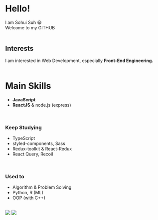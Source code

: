 # Hello!
I am Sohui Suh 😀 <br />
Welcome to my GITHUB <br />
<br />

## Interests
I am interested in Web Development, especially **Front-End Engineering.**
<br />
<br />

# Main Skills
- **JavaScript**
- **ReactJS** & node.js (express)
<br />

### Keep Studying
- TypeScript
- styled-components, Sass
- Redux-toolkit & React-Redux
- React Query, Recoil
<br />

### Used to
- Algorithm & Problem Solving
- Python, R (ML)
- OOP (with C++)
<br />

  <img src="http://mazassumnida.wtf/api/mini/generate_badge?boj=greenish0902"/>
  <a href="https://hits.seeyoufarm.com"><img src="https://hits.seeyoufarm.com/api/count/incr/badge.svg?url=https%3A%2F%2Fgithub.com%2Fgreenish0902&count_bg=%23B2DE91&title_bg=%232A2A2A&icon=github.svg&icon_color=%23FFFFFF&title=welcome%21&edge_flat=false"/>

